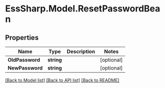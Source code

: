 # EssSharp.Model.ResetPasswordBean

## Properties

Name | Type | Description | Notes
------------ | ------------- | ------------- | -------------
**OldPassword** | **string** |  | [optional] 
**NewPassword** | **string** |  | [optional] 

[[Back to Model list]](../README.md#documentation-for-models) [[Back to API list]](../README.md#documentation-for-api-endpoints) [[Back to README]](../README.md)

